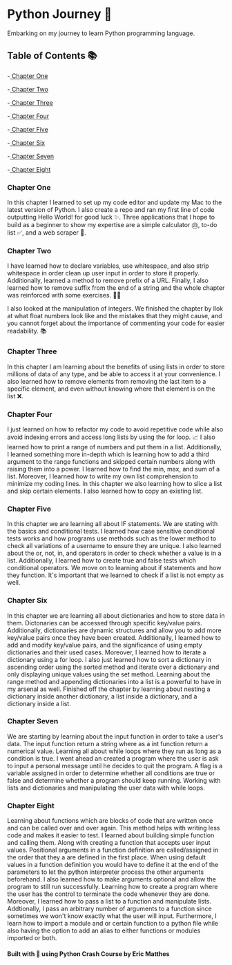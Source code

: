 # Python Journey 👾

Embarking on my journey to learn Python programming language.


## Table of Contents 📚

-[ Chapter One ](#chapter-one)

-[ Chapter Two ](#chapter-two)

-[ Chapter Three ](#chapter-three)

-[ Chapter Four ](#chapter-four)

-[ Chapter Five ](#chapter-five)

-[ Chapter Six ](#chapter-six)

-[ Chapter Seven ](#chapter-seven)

-[ Chapter Eight ](#chapter-eight)

### Chapter One

In this chapter I learned to set up my code editor and update my Mac to the latest version of Python. I also create a repo and ran my first line of code outputting Hello World! for good luck ✨. Three applications that I hope to build as a beginner to show my expertise are a simple calculator ㉓, to-do list ✅, and a web scraper 🧹.


### Chapter Two

I have learned how to declare variables, use whitespace, and also strip whitespace in order clean up user input in order to store it properly. Additionally, learned a method to remove prefix of a URL. Finally, I also learned how to remove suffix from the end of a string and the whole chapter was reinforced with some exercises. 💪🏼

I also looked at the manipulation of integers.  We finished the chapter by llok at what float numbers look like and the mistakes that they might cause, and you cannot forget about the importance of commenting your code for easier readability. 📚


### Chapter Three

In this chapter I am learning about the benefits of using lists in order to store millions of data of any type, and be able to access it at your convenience. I also learned how to remove elements from removing the last item to a specific element, and even without knowing where that element is on the list ❌. 

### Chapter Four

I just learned on how to refactor my code to avoid repetitive code while also avoid indexing errors and access long lists by using the for loop. 📈 I also learned how to print a range of numbers and put them in a list. Additionally, I learned something more in-depth which is learning how to add a third argument to the range functions and skipped certain numbers along with raising them into a power. I learned how to find the min, max, and sum of a list. Moreover, I learned how to write my own list comprehension to minimize my coding lines. In this chapter we also learning how to slice a list and skip certain elements. I also learned how to copy an existing list. 

### Chapter Five
In this chapter we are learning all about IF statements. We are stating with the basics and conditional tests. I learned how case sensitive conditional tests works and how programs use methods such as the lower method to check all variations of a username to ensure they are unique. I also learned about the or, not, in, and operators in order to check whether a value is in a list. Additionally, I learned how to create true and false tests which conditional operators. We move on to learning about if statements and how they function. It's important that we learned to check if a list is not empty as well. 

### Chapter Six

In this chapter we are learning all about dictionaries and how to store data in them. Dictonaries can be accessed through specific key/value pairs. Additionally, dictionaries are dynamic structures and allow you to add more key/value pairs once they have been created. Additionally, I learned how to add and modify key/value pairs, and the significance of using empty dictionaries and their used cases. Moreover, I learned how to iterate a dictionary using a for loop. I also just learned how to sort a dictionary in ascending order using the sorted method and iterate over a dictionary and only displaying unique values using the set method. Learning about the range method and appending dictionaries into a list is a powerful to have in my arsenal as well. Finished off the chapter by learning about nesting a dictionary inside another dictionary, a list inside a dictionary, and  a dictionary inside a list. 


### Chapter Seven

We are starting by learning about the input function in order to take a user's data. The input function return a string where as a int function return a numerical value. Learning all about while loops where they run as long as a condition is true. I went ahead an created a program where the user is ask to input a personal message until he decides to quit the program. A flag is a variable assigned in order to determine whether all conditions are true or false and determine whether a program should keep running. Working with lists and dictionaries and manipulating the user data with while loops.


### Chapter Eight
Learning about functions which are blocks of code that are written once and can be called over and over again. This method helps with writing less code and makes it easier to test. I learned about building simple function and calling them. Along with creating a function that accepts user input values. Positional arguments in a function definition are called/assigned in the order that they a are defined in the first place.  When using default values in a function definition you would have to define it at the end of the parameters to let the python interpreter process the other arguments beforehand. I also learned how to make arguments optional and allow the program to still run successfully. Learning how to create a program where the user has the control to terminate the code whenever they are done. Moreover, I learned how to pass a list to a function and manipulate lists. Addtionally, I pass an arbitrary number of arguments to a function since sometimes we won't know exactly what the user will input. Furthermore, I learn how to import a module and or certain function to a python file while also having the option to add an alias to either functions or modules imported or both. 


#### Built with 💜 using Python Crash Course by Eric Matthes